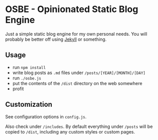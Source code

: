 # OSBE - Opinionated Static Blog Engine

Just a simple static blog engine for my own personal needs. You will probably be better off using [Jekyll](https://github.com/jekyll/jekyll) or something.

## Usage

- run `npm install`
- write blog posts as `.md` files under `/posts/[YEAR]/[MONTH]/[DAY]`
- run `./osbe.js`
- put the contents of the `/dist` directory on the web somewhere
- profit

## Customization

See configuration options in `config.js`.

Also check under `/includes`. By default everything under `/posts` will be copied to `/dist`, including any custom styles or custom pages.